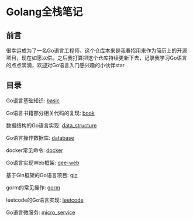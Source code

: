 #  Golang全栈笔记  


## 前言 
很幸运成为了一名Go语言工程师，这个仓库本来是我春招用来作为简历上的开源项目，现在如愿以偿。之后我打算把这个仓库持续更新下去，记录我学习Go语言的点点滴滴，欢迎对Go语言入门感兴趣的小伙伴star


## 目录
Go语言基础知识: [basic](https://github.com/YihanZeng2000/Golang/tree/main/basic)

Go语言书籍部分相关代码的复现: [book](https://github.com/YihanZeng2000/Golang/tree/main/book/go_web)

数据结构的Go语言实现: [data_structure](https://github.com/YihanZeng2000/Golang/tree/main/data_structure)

Go语言操作数据库: [database](https://github.com/YihanZeng2000/Golang/tree/main/database)

docker常见命令: [docker](https://github.com/YihanZeng2000/Golang/tree/main/docker)

Go语言实现Web框架: [gee-web](https://github.com/YihanZeng2000/Golang/tree/main/gee-web)

基于Gin框架的Go语言项目: [gin](https://github.com/YihanZeng2000/Golang/tree/main/gin)

gorm的常见操作: [gorm](https://github.com/YihanZeng2000/Golang/tree/main/gorm)

leetcode的Go语言实现: [leetcode](https://github.com/YihanZeng2000/Golang/tree/main/leetcode)

Go语言微服务: [micro_service](https://github.com/YihanZeng2000/Golang/tree/main/micro_service)

